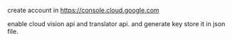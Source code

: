 create account in https://console.cloud.google.com

enable cloud vision api and translator api.
and generate key store it in json file.
